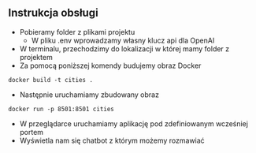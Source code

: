 ## Instrukcja obsługi
- Pobieramy folder z plikami projektu
  - W pliku .env wprowadzamy własny klucz api dla OpenAI
- W terminalu, przechodzimy do lokalizacji w której mamy folder z projektem
- Za pomocą poniższej komendy budujemy obraz Docker
```console
docker build -t cities .
```
- Następnie uruchamiamy zbudowany obraz
```console
docker run -p 8501:8501 cities
```
- W przeglądarce uruchamiamy aplikację pod zdefiniowanym wcześniej portem
- Wyświetla nam się chatbot z którym możemy rozmawiać
